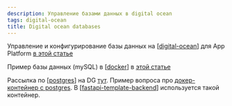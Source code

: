 ```yaml
---
description: Управление базами данных в digital ocean
tags: digital-ocean
title: Digital ocean databases
---
```

Управление и конфигурирование базы данных на [[digital-ocean]] для App Platform [в этой статье](https://docs.digitalocean.com/products/app-platform/how-to/manage-databases/)

Пример базы данных (mySQL) в [[docker]] в [этой статье](https://vijayt.com/post/running-mysql-docker-container-digitalocean/)

Рассылка по [[postgres]] на DG [тут](https://www.digitalocean.com/community/tags/postgresql). Пример вопроса про [докер-контейнер с postgres](https://www.digitalocean.com/community/questions/how-can-i-setup-a-docker-postgres-container-on-digitalocean-and-connect-to-it). В [[fastapi-template-backend]] используется такой контейнер.

[//begin]: # "Autogenerated link references for markdown compatibility"
[digital-ocean]: ..%2Flists%2Fdigital-ocean "Digital ocean"
[docker]: ..%2Flists%2Fdocker "Docker"
[postgres]: postgres "Postgres"
[fastapi-template-backend]: fastapi-template-backend "Fastapi template backend"
[//end]: # "Autogenerated link references"